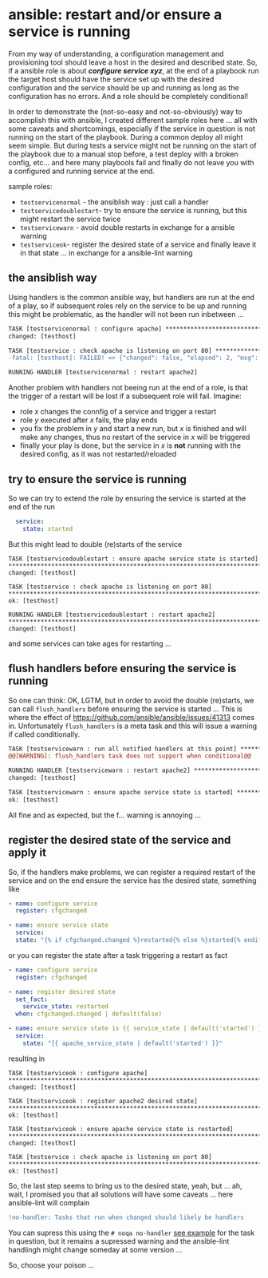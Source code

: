 # ansible: restart and/or ensure a service is running

From my way of understanding, a configuration management and provisioning tool should leave a host in the desired and described state.
So, if a ansible role is about ***configure service xyz***, at the end of a playbook run the target host should have the service set up with the desired configuration and the service should be up and running as long as the configuration has no errors. And a role should be completely conditional!

In order to demonstrate the (not-so-easy and not-so-obviously) way to accomplish this with ansible, I created different sample roles here ... all with some caveats and shortcomings, especially if the service in question is not running on the start of the playbook.
During a common deploy all might seem simple. But during tests a service might not be running on the start of the playbook due to a manual stop before, a test deploy with a broken config, etc... and here many playbools fail and finally do not leave you with a configured and running service at the end.

sample roles:
 * `testservicenormal` - the ansiblish way : just call a handler
 * `testservicedoublestart`- try to ensure the service is running, but this might restart the service twice
 * `testservicewarn` - avoid double restarts in exchange for a ansible warning
 * `testserviceok`- register the desired state of a service and finally leave it in that state ... in exchange for a ansible-lint warning

## the ansiblish way
Using handlers is the common ansible way, but handlers are run at the end of a play, so if subsequent roles rely on the service to be up and running this might be problematic, as the handler will not been run inbetween ...
```diff
TASK [testservicenormal : configure apache] ***********************************************************************************************************************************************************************
changed: [testhost]

TASK [testservice : check apache is listening on port 80] *********************************************************************************************************************************************************
-fatal: [testhost]: FAILED! => {"changed": false, "elapsed": 2, "msg": "Timeout waiting for 80 to respond"}

RUNNING HANDLER [testservicenormal : restart apache2]
```

Another problem with handlers not beeing run at the end of a role, is that the trigger of a restart will be lost if a subsequent role will fail. Imagine:
 * role _x_ changes the connfig of a service and trigger a restart
 * role _y_ executed after _x_ fails, the play ends
 * you fix the problem in _y_ and start a new run, but _x_ is finished and will make any changes, thus no restart of the service in _x_ will be triggered
 * finally your play is done, but the service in _x_ is **not** running with the desired config, as it was not restarted/reloaded

## try to ensure the service is running
So we can try to extend the role by ensuring the service is started at the end of the run
```yaml
  service:
    state: started
```
But this might lead to double (re)starts of the service
```
TASK [testservicedoublestart : ensure apache service state is started] ********************************************************************************************************************************************
changed: [testhost]

TASK [testservice : check apache is listening on port 80] *********************************************************************************************************************************************************
ok: [testhost]

RUNNING HANDLER [testservicedoublestart : restart apache2] ********************************************************************************************************************************************************
changed: [testhost]
```
and some services can take ages for restarting ...

## flush handlers before ensuring the service is running
So one can think: OK, LGTM, but in order to avoid the double (re)starts, we can call `flush_handlers` before ensuring the service is started ...
This is where the effect of https://github.com/ansible/ansible/issues/41313 comes in.
Unfortunately `flush_handlers` is a meta task and this will issue a warning if called conditionally.
```diff
TASK [testservicewarn : run all notified handlers at this point] **************************************************************************************************************************************************
@@[WARNING]: flush_handlers task does not support when conditional@@

RUNNING HANDLER [testservicewarn : restart apache2] ***************************************************************************************************************************************************************
changed: [testhost]

TASK [testservicewarn : ensure apache service state is started] ***************************************************************************************************************************************************
ok: [testhost]
```
All fine and as expected, but the f... warning is annoying ...

## register the desired state of the service and apply it
So, if the handlers make problems, we can register a required restart of the service and on the end ensure the service has the desired state, something like
```yaml
- name: configure service
  register: cfgchanged

- name: ensure service state
  service:
  state: "{% if cfgchanged.changed %}restarted{% else %}started{% endif %}"
```
or you can register the state after a task triggering a restart as fact
```yaml
- name: configure service
  register: cfgchanged

- name: register desired state
  set_fact:
    service_state: restarted
  when: cfgchanged.changed | default(false)

- name: ensure service state is {{ service_state | default('started') }}
  service:
    state: "{{ apache_service_state | default('started') }}"
```
resulting in
```
TASK [testserviceok : configure apache] ***************************************************************************************************************************************************************************
changed: [testhost]

TASK [testserviceok : register apache2 desired state] *************************************************************************************************************************************************************
ok: [testhost]

TASK [testserviceok : ensure apache service state is restarted] ***************************************************************************************************************************************************
changed: [testhost]

TASK [testservice : check apache is listening on port 80] *********************************************************************************************************************************************************
ok: [testhost]
```

So, the last step seems to bring us to the desired state, yeah, but ... ah, wait, I promised you that all solutions will have some caveats ... here ansible-lint will complain
```diff
!no-handler: Tasks that run when changed should likely be handlers
```

You can supress this using the `# noqa no-handler` [see example](roles/testserviceok/tasks/main.yml#L41) for the task in question, but it remains a supressed warning and the ansible-lint handlingh might change someday at some version ...

So, choose your poison ...

